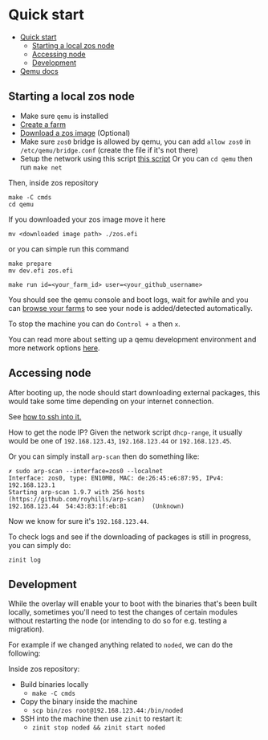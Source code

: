 # Quick start

- [Quick start](#quick-start)
  - [Starting a local zos node](#starting-a-local-zos-node)
  - [Accessing node](#accessing-node)
  - [Development](#development)
- [Qemu docs](../../qemu/README.md)

## Starting a local zos node

* Make sure `qemu` is installed
* [Create a farm](https://manual.grid.tf/documentation/farmers/3node_building/1_create_farm.html#create-a-farm)
* [Download a zos image](https://bootstrap.grid.tf/kernel/zero-os-development-zos-v3-generic-7e587e499a.efi) (Optional)
* Make sure `zos0` bridge is allowed by qemu, you can add `allow zos0` in `/etc/qemu/bridge.conf` (create the file if it's not there)
* Setup the network using this script [this script](../../qemu/net.sh) Or you can `cd qemu` then run `make net`

Then, inside zos repository

```
make -C cmds
cd qemu
```
If you downloaded your zos image move it here 
```
mv <downloaded image path> ./zos.efi
```
or you can simple run this command
```
make prepare
mv dev.efi zos.efi
```

```
make run id=<your_farm_id> user=<your_github_username>
```

You should see the qemu console and boot logs, wait for awhile and you can [browse your farms](https://dashboard.dev.grid.tf/#/farms/your-farms/) to see your node is added/detected automatically.

To stop the machine you can do `Control + a` then `x`.

You can read more about setting up a qemu development environment and more network options [here](../../qemu/README.md).

## Accessing node

After booting up, the node should start downloading external packages, this would take some time depending on your internet connection.

See [how to ssh into it.](../../qemu/README.md#to-ssh-into-the-machine)

How to get the node IP?
Given the network script `dhcp-range`, it usually would be one of `192.168.123.43`, `192.168.123.44` or `192.168.123.45`. 

Or you can simply install `arp-scan` then do something like:

```
✗ sudo arp-scan --interface=zos0 --localnet
Interface: zos0, type: EN10MB, MAC: de:26:45:e6:87:95, IPv4: 192.168.123.1
Starting arp-scan 1.9.7 with 256 hosts (https://github.com/royhills/arp-scan)
192.168.123.44  54:43:83:1f:eb:81       (Unknown)
```

Now we know for sure it's `192.168.123.44`.

To check logs and see if the downloading of packages is still in progress, you can simply do:

```
zinit log
```

## Development

While the overlay will enable your to boot with the binaries that's been built locally, sometimes you'll need to test the changes of certain modules without restarting the node (or intending to do so for e.g. testing a migration).

For example if we changed anything related to `noded`, we can do the following:

Inside zos repository:

* Build binaries locally
    * `make -C cmds`
* Copy the binary inside the machine
    * `scp bin/zos root@192.168.123.44:/bin/noded`
* SSH into the machine then use `zinit` to restart it: 
    * `zinit stop noded && zinit start noded`
